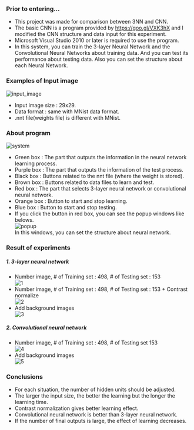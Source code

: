 ### Prior to entering...
- This project was made for comparison between 3NN and CNN.
- The basic CNN is a program provided by <https://goo.gl/VXK3hX> and I modified the CNN structure and data input for this experiment.
- Microsoft Visual Studio 2010 or later is required to use the program.
- In this system, you can train the 3-layer Neural Network and the Convolutional Neural Networks about training data. And you can test its performance about testing data. Also you can set the structure about each Neural Network.

### Examples of Input image
![input_image](http://i.imgur.com/yK8fXX3.jpg)  
- Input image size : 29x29.
- Data format : same with MNist data format.
- .nnt file(weights file) is different with MNist.

### About program
![system](http://i.imgur.com/ls7JODy.png)  
- Green box : The part that outputs the information in the neural network learning process.
- Purple box : The part that outputs the information of the test process.
- Black box : Buttons related to the nnt file (where the weight is stored).
- Brown box : Buttons related to data files to learn and test.
- Red box : The part that selects 3-layer neural network or convolutional neural network.
- Orange box : Button to start and stop learning.
- Blue box : Button to start and stop testing.
- If you click the button in red box, you can see the popup windows like belows.  
![popup](http://i.imgur.com/QYZb44z.jpg)  
In this windows, you can set the structure about neural network.  

### Result of experiments
##### 1. 3-layer neural network
- Number image, # of Training set : 498, # of Testing set : 153  
![1](http://i.imgur.com/ezKpHRX.jpg)  
- Number image, # of Training set : 498, # of Testing set : 153 + Contrast normalize  
![2](http://i.imgur.com/V7S5XGt.jpg)  
- Add background images  
![3](http://i.imgur.com/WuZRyfz.jpg)  
##### 2. Convolutional neural network
- Number image, # of Training set : 498, # of Testing set 153  
![4](http://i.imgur.com/ecYWFOX.jpg)  
- Add background images  
![5](http://i.imgur.com/1ji5gVn.jpg)  

### Conclusions
- For each situation, the number of hidden units should be adjusted.
- The larger the input size, the better the learning but the longer the learning time.
- Contrast normalization gives better learning effect.
- Convolutional neural network is better than 3-layer neural network.
- If the number of final outputs is large, the effect of learning decreases.
